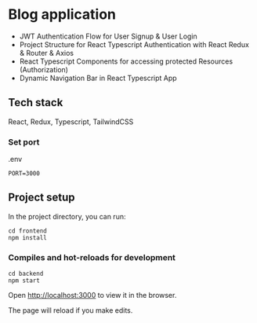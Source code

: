 # Blog application

- JWT Authentication Flow for User Signup & User Login
- Project Structure for React Typescript Authentication with React Redux & Router & Axios
- React Typescript Components for accessing protected Resources (Authorization)
- Dynamic Navigation Bar in React Typescript App

## Tech stack

React, Redux, Typescript, TailwindCSS

### Set port

.env

```
PORT=3000
```

## Project setup

In the project directory, you can run:

```
cd frontend
npm install
```

### Compiles and hot-reloads for development

```
cd backend
npm start
```

Open [http://localhost:3000](http://localhost:8000) to view it in the browser.

The page will reload if you make edits.
